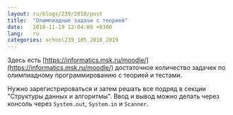 ```yaml
---
layout: ru/blogs/239/2018/post
title:  "Олимпиадные задачи с теорией"
date:   2018-11-19 12:04:00 +0300
lang:   ru
categories: school239_105_2018_2019
---
```


Здесь есть [https://informatics.msk.ru/moodle/](https://informatics.msk.ru/moodle/) достаточное количество задачек по олимпиадному программированию с теорией и тестами.

Нужно зарегистрироваться и затем решать все подряд в секции "Структуры данных и алгоритмы". Ввод и вывод можно делать через консоль через ```System.out```, ```System.in``` и ```Scanner```.

